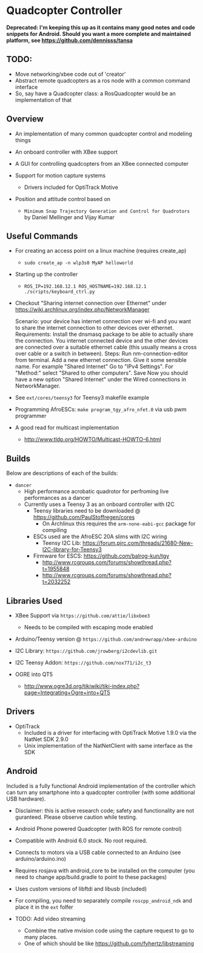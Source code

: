 Quadcopter Controller
=====================

**Deprecated: I'm keeping this up as it contains many good notes and code snippets for Android. Should you want a more complete and maintained platform, see https://github.com/dennisss/tansa**


TODO:
-----

- Move networking/xbee code out of 'creator'
- Abstract remote quadcopters as a ros node with a common command interface
- So, say have a Quadcopter class: a RosQuadcopter would be an implementation of that


Overview
--------

- An implementation of many common quadcopter control and modeling things

- An onboard controller with XBee support

- A GUI for controlling quadcopters from an XBee connected computer

- Support for motion capture systems
	- Drivers included for OptiTrack Motive

- Position and attitude control based on
	- `Minimum Snap Trajectory Generation and Control for Quadrotors` by Daniel Mellinger and Vijay Kumar




Useful Commands
---------------

- For creating an access point on a linux machine (requires create\_ap)
	- `sudo create_ap -n wlp3s0 MyAP helloworld`


- Starting up the controller
	- `ROS_IP=192.168.12.1 ROS_HOSTNAME=192.168.12.1 ./scripts/keyboard_ctrl.py`


- Checkout "Sharing internet connection over Ethernet" under https://wiki.archlinux.org/index.php/NetworkManager

	Scenario: your device has internet connection over wi-fi and you want to share the internet connection to other devices over ethernet.
	Requirements:
	Install the dnsmasq package to be able to actually share the connection.
	You internet connected device and the other devices are connected over a suitable ethernet cable (this usually means a cross over cable or a switch in between).
	Steps:
	Run nm-connection-editor from terminal.
	Add a new ethernet connection.
	Give it some sensible name. For example "Shared Internet"
	Go to "IPv4 Settings".
	For "Method:" select "Shared to other computers".
	Save
	Now you should have a new option "Shared Internet" under the Wired connections in NetworkManager.



- See `ext/cores/teensy3` for Teensy3 makefile example


- Programming AfroESCs: `make program_tgy_afro_nfet.0` via usb pwm programmer


- A good read for multicast implementation
	- http://www.tldp.org/HOWTO/Multicast-HOWTO-6.html


Builds
------

Below are descriptions of each of the builds:

- `dancer`
	- High performance acrobatic quadrotor for perfroming live performances as a dancer
	- Currently uses a Teensy 3 as an onboard controller with I2C
		- Teensy libraries need to be downloaded @ https://github.com/PaulStoffregen/cores
			- On Archlinux this requires the `arm-none-eabi-gcc` package for compiling
		- ESCs used are the AfroESC 20A slims with I2C wiring
			- Teensy I2C Lib: https://forum.pjrc.com/threads/21680-New-I2C-library-for-Teensy3
		- Firmware for ESCS: https://github.com/balrog-kun/tgy
			- http://www.rcgroups.com/forums/showthread.php?t=1955848
			- http://www.rcgroups.com/forums/showthread.php?t=2032252



Libraries Used
--------------


- XBee Support via `https://github.com/attie/libxbee3`
	- Needs to be compiled with escaping mode enabled
- Arduino/Teensy version @ `https://github.com/andrewrapp/xbee-arduino`
- I2C Library: `https://github.com/jrowberg/i2cdevlib.git`
- I2C Teensy Addon: `https://github.com/nox771/i2c_t3`

- OGRE into QT5
	- http://www.ogre3d.org/tikiwiki/tiki-index.php?page=Integrating+Ogre+into+QT5




Drivers
-------

- OptiTrack
	- Included is a driver for interfacing with OptiTrack Motive 1.9.0 via the NatNet SDK 2.9.0
	- Unix implementation of the NatNetClient with same interface as the SDK



Android
-------

Included is a fully functional Android implementation of the controller which can turn any smartphone into a quadcopter controller (with some additional USB hardware).

- Disclaimer: this is active research code; safety and functionality are not guranteed. Please observe caution while testing.
- Android Phone powered Quadcopter (with ROS for remote control)
- Compatible with Android 6.0 stock. No root required.
- Connects to motors via a USB cable connected to an Arduino (see arduino/arduino.ino)
- Requires rosjava with android_core to be installed on the computer (you need to change app/build.gradle to point to these packages)
- Uses custom versions of libftdi and libusb (included)

- For compiling, you need to separately compile `roscpp_android_ndk` and place it in the `ext` folfer

- TODO: Add video streaming
	- Combine the native mvision code using the capture request to go to many places.
	- One of which should be like https://github.com/fyhertz/libstreaming
